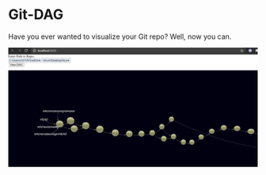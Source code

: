 # Git-DAG

Have you ever wanted to visualize your Git repo? Well, now you can.

![](/images/3d-git-visualizer.PNG?raw=true)
